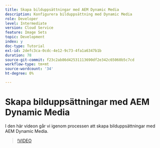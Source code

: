 ```yaml
---
title: Skapa bilduppsättningar med AEM Dynamic Media
description: Konfigurera bilduppsättning med Dynamic Media
role: Developer
level: Intermediate
version: Cloud Service
feature: Image Sets
topic: Development
index: y
doc-type: Tutorial
exl-id: 2defc3ca-0cdc-4e12-9c73-4fa1a6347b1b
duration: 78
source-git-commit: f23c2ab86d42531113690df2e342c65060b5c7cd
workflow-type: tm+mt
source-wordcount: '34'
ht-degree: 0%

---
```


# Skapa bilduppsättningar med AEM Dynamic Media

I den här videon går vi igenom processen att skapa bilduppsättningar med AEM Dynamic Media.

>[!VIDEO](https://video.tv.adobe.com/v/335581?quality=12&learn=on)
